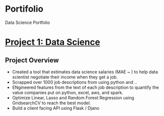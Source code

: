 # Portifolio
Data Science Portfolio

# [Project 1: Data Science](https://github.com/mayanktripathi4u/MachineLearning)
## Project Overview
* Created a tool that estimates data science salaries (MAE ~ ) to help data scientist negotiate their income when they get a job.
* Scrapped over 1000 job descriptions from <company name> using python and ..
* ENgineered features from the text of each job description to quantify the value companies put on python, excel, aws, and spark.
* Optimize Linear, Lasso and Random Forest Regression using GridsearchCV to reach the best model.
* Build a client facing API using Flask / Djano
  
  
